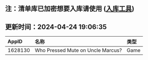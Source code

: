 ## 注：清单库已加密想要入库请使用 ([入库工具](https://github.com/BlankTMing/ManifestAutoUpdate/releases))

## 更新时间：2024-04-24 19:06:35
| AppID | 名称 | 类型  |
| :-------------------- | :----------------------------- | :----------- |
| 1628130 | Who Pressed Mute on Uncle Marcus?| Game |
